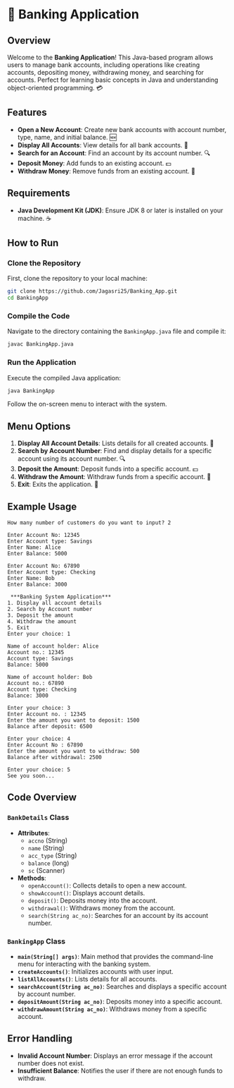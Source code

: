 # 🏦 Banking Application

## Overview

Welcome to the **Banking Application**! This Java-based program allows users to manage bank accounts, including operations like creating accounts, depositing money, withdrawing money, and searching for accounts. Perfect for learning basic concepts in Java and understanding object-oriented programming. 💳

## Features

- **Open a New Account**: Create new bank accounts with account number, type, name, and initial balance. 🆕
- **Display All Accounts**: View details for all bank accounts. 📜
- **Search for an Account**: Find an account by its account number. 🔍
- **Deposit Money**: Add funds to an existing account. 💵
- **Withdraw Money**: Remove funds from an existing account. 💸

## Requirements

- **Java Development Kit (JDK)**: Ensure JDK 8 or later is installed on your machine. ☕️

## How to Run

### Clone the Repository

First, clone the repository to your local machine:

```sh
git clone https://github.com/Jagasri25/Banking_App.git
cd BankingApp
```

### Compile the Code

Navigate to the directory containing the `BankingApp.java` file and compile it:

```sh
javac BankingApp.java
```

### Run the Application

Execute the compiled Java application:

```sh
java BankingApp
```

Follow the on-screen menu to interact with the system.

## Menu Options

1. **Display All Account Details**: Lists details for all created accounts. 📝
2. **Search by Account Number**: Find and display details for a specific account using its account number. 🔍
3. **Deposit the Amount**: Deposit funds into a specific account. 💵
4. **Withdraw the Amount**: Withdraw funds from a specific account. 💸
5. **Exit**: Exits the application. 🚪

## Example Usage

```text
How many number of customers do you want to input? 2

Enter Account No: 12345
Enter Account type: Savings
Enter Name: Alice
Enter Balance: 5000

Enter Account No: 67890
Enter Account type: Checking
Enter Name: Bob
Enter Balance: 3000

 ***Banking System Application***
1. Display all account details
2. Search by Account number
3. Deposit the amount
4. Withdraw the amount
5. Exit
Enter your choice: 1

Name of account holder: Alice
Account no.: 12345
Account type: Savings
Balance: 5000

Name of account holder: Bob
Account no.: 67890
Account type: Checking
Balance: 3000

Enter your choice: 3
Enter Account no. : 12345
Enter the amount you want to deposit: 1500
Balance after deposit: 6500

Enter your choice: 4
Enter Account No : 67890
Enter the amount you want to withdraw: 500
Balance after withdrawal: 2500

Enter your choice: 5
See you soon...
```

## Code Overview

### `BankDetails` Class

- **Attributes**:
  - `accno` (String)
  - `name` (String)
  - `acc_type` (String)
  - `balance` (long)
  - `sc` (Scanner)
- **Methods**:
  - `openAccount()`: Collects details to open a new account.
  - `showAccount()`: Displays account details.
  - `deposit()`: Deposits money into the account.
  - `withdrawal()`: Withdraws money from the account.
  - `search(String ac_no)`: Searches for an account by its account number.

### `BankingApp` Class

- **`main(String[] args)`**: Main method that provides the command-line menu for interacting with the banking system.
- **`createAccounts()`**: Initializes accounts with user input.
- **`listAllAccounts()`**: Lists details for all accounts.
- **`searchAccount(String ac_no)`**: Searches and displays a specific account by account number.
- **`depositAmount(String ac_no)`**: Deposits money into a specific account.
- **`withdrawAmount(String ac_no)`**: Withdraws money from a specific account.

## Error Handling

- **Invalid Account Number**: Displays an error message if the account number does not exist.
- **Insufficient Balance**: Notifies the user if there are not enough funds to withdraw.
